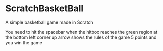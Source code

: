 # ScratchBasketBall
A simple basketball game made in Scratch

You need to hit the spacebar when the hitbox reaches the green region at the bottom left corner
up arrow shows the rules of the game
5 points and you win the game
